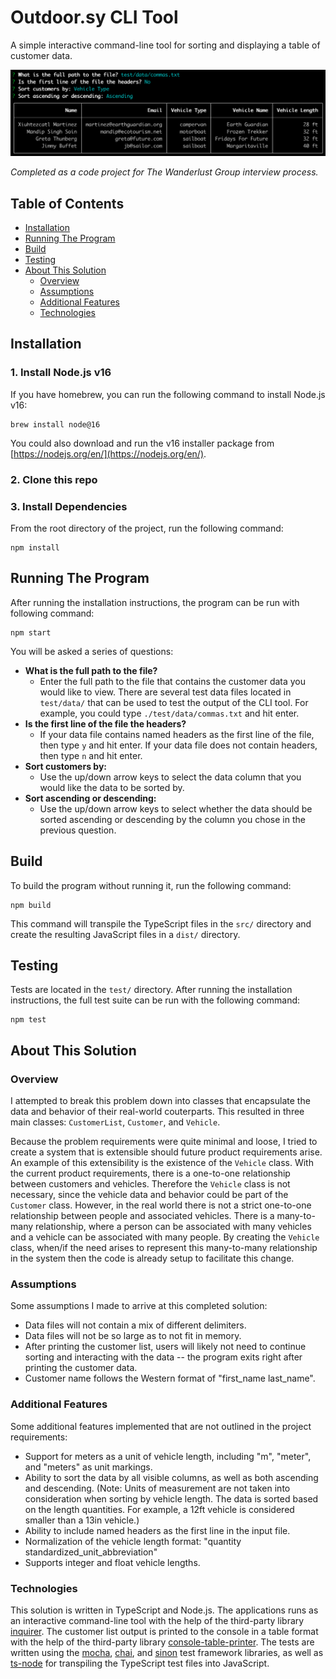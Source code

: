 # Outdoor.sy CLI Tool

A simple interactive command-line tool for sorting and displaying a table of
customer data.

![Command-Line Tool Screenshot](./screenshot.png)

_Completed as a code project for The Wanderlust Group interview process._


## Table of Contents

- [Installation](#installation)
- [Running The Program](#running-the-program)
- [Build](#build)
- [Testing](#testing)
- [About This Solution](#about-this-solution)
  - [Overview](#overview)
  - [Assumptions](#assumptions)
  - [Additional Features](#additional-features)
  - [Technologies](#technologies)


## Installation

### 1. Install Node.js v16

If you have homebrew, you can run the following command to install Node.js v16:
```
brew install node@16
```

You could also download and run the v16 installer package from [https://nodejs.org/en/](https://nodejs.org/en/).

### 2. Clone this repo

### 3. Install Dependencies

From the root directory of the project, run the following command:
```
npm install
```


## Running The Program

After running the installation instructions, the program can be run with
following command:
```
npm start
```

You will be asked a series of questions:
- **What is the full path to the file?**
  - Enter the full path to the file that contains the customer data you would
  like to view. There are several test data files located in `test/data/` that
  can be used to test the output of the CLI tool. For example, you could type
  `./test/data/commas.txt` and hit enter.
- **Is the first line of the file the headers?**
  - If your data file contains named headers as the first line of the file,
  then type `y` and hit enter. If your data file does not contain headers, then
  type `n` and hit enter.
- **Sort customers by:**
  - Use the up/down arrow keys to select the data column that you would like
  the data to be sorted by.
- **Sort ascending or descending:**
  - Use the up/down arrow keys to select whether the data should be sorted
  ascending or descending by the column you chose in the previous question.


## Build

To build the program without running it, run the following command:
```
npm build
```

This command will transpile the TypeScript files in the `src/` directory and
create the resulting JavaScript files in a `dist/` directory.


## Testing

Tests are located in the `test/` directory. After running the installation
instructions, the full test suite can be run with the following command:
```
npm test
```


## About This Solution

### Overview

I attempted to break this problem down into classes that encapsulate the data
and behavior of their real-world couterparts. This resulted in three main
classes: `CustomerList`, `Customer`, and `Vehicle`.

Because the problem requirements were quite minimal and loose, I tried to
create a system that is extensible should future product requirements arise.
An example of this extensibility is the existence of the `Vehicle` class. With
the current product requirements, there is a one-to-one relationship between
customers and vehicles. Therefore the `Vehicle` class is not necessary, since
the vehicle data and behavior could be part of the `Customer` class. However,
in the real world there is not a strict one-to-one relationship between people
and associated vehicles. There is a many-to-many relationship, where a person
can be associated with many vehicles and a vehicle can be associated with many
people. By creating the `Vehicle` class, when/if the need arises to represent
this many-to-many relationship in the system then the code is already setup
to facilitate this change.

### Assumptions

Some assumptions I made to arrive at this completed solution:
- Data files will not contain a mix of different delimiters.
- Data files will not be so large as to not fit in memory.
- After printing the customer list, users will likely not need to continue
sorting and interacting with the data -- the program exits right after printing
the customer data.
- Customer name follows the Western format of "first_name last_name".

### Additional Features

Some additional features implemented that are not outlined in the project
requirements:
- Support for meters as a unit of vehicle length, including "m", "meter", and
"meters" as unit markings.
- Ability to sort the data by all visible columns, as well as both ascending
and descending. (Note: Units of measurement are not taken into consideration
when sorting by vehicle length. The data is sorted based on the length
quantities. For example, a 12ft vehicle is considered smaller than a 13in
vehicle.)
- Ability to include named headers as the first line in the input file.
- Normalization of the vehicle length format:
"quantity standardized_unit_abbreviation"
- Supports integer and float vehicle lengths.

### Technologies

This solution is written in TypeScript and Node.js. The applications runs as
an interactive command-line tool with the help of the third-party library
[inquirer](https://github.com/SBoudrias/Inquirer.js). The customer list output
is printed to the console in a table format with the help of the third-party
library
[console-table-printer](https://github.com/ayonious/console-table-printer). The
tests are written using the [mocha](https://mochajs.org/),
[chai](https://www.chaijs.com/), and [sinon](https://sinonjs.org/) test
framework libraries, as well as
[ts-node](https://github.com/TypeStrong/ts-node) for transpiling the TypeScript
test files into JavaScript.
